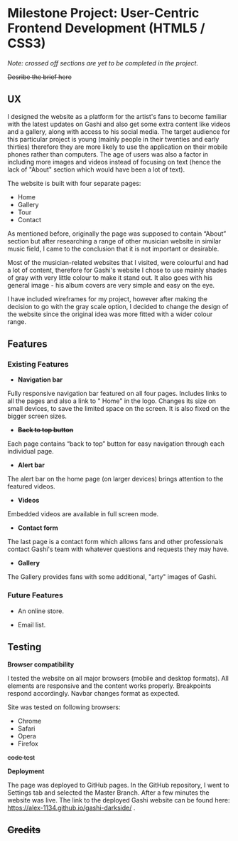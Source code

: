# **Milestone Project: User-Centric Frontend Development (HTML5 / CSS3)**

*Note: crossed off sections are yet to be completed in the project.*

~~Desribe the brief here~~


## **UX**

I designed the website as a platform for the artist's fans to become familiar with the latest updates on Gashi and also get some extra content like videos and a gallery, along with access to his social media. The target audience for this particular project is young (mainly people in their twenties and early thirties) therefore they are more likely to use the application on their mobile phones rather than computers. The age of users was also a factor in including more images and videos instead of focusing on text (hence the lack of "About" section which would have been a lot of text).

The website is built with four separate pages:
* Home
* Gallery
* Tour 
* Contact

As mentioned before, originally the page was supposed to contain “About” section but after researching a range of other musician website in similar music field, I came to the conclusion that it is not important or desirable. 

Most of the musician-related websites that I visited, were colourful and had a lot of content, therefore for Gashi's website I chose to use mainly shades of gray with very little colour to make it stand out. It also goes with his general image - his album covers are very simple and easy on the eye. 

I have included wireframes for my project, however after making the decision to go with the gray scale option, I decided to change the design of the website since the original idea was more fitted with a wider colour range.



## **Features**

### Existing Features

* **Navigation bar**

Fully responsive navigation bar featured on all four pages. Includes links to all the pages and also a link to " Home" in the logo. Changes its size on small devices, to save the limited space on the screen. It is also fixed on the bigger screen sizes.

* ~~**Back to top button**~~

Each page contains “back to top” button for  easy navigation through each individual page.

* **Alert bar**
 
The alert bar on the home page (on larger devices) brings attention to the featured videos.

* **Videos**

Embedded videos are available in full screen mode. 

* **Contact form**

The last page is a contact form which allows fans and other professionals contact Gashi's team with whatever questions and requests they may have. 

* **Gallery**

The Gallery provides fans with some additional, "arty" images of Gashi.


### Future Features 

* An online store.

* Email list.


## **Testing**

**Browser compatibility**


I tested the  website on all major browsers (mobile and desktop formats). 
All elements are responsive and the content works properly.
Breakpoints respond accordingly.
Navbar changes format as expected.

Site was tested on following browsers:
* Chrome
* Safari
* Opera
* Firefox


~~code test~~


**Deployment**

The page was deployed to GitHub pages. 
In the GitHub repository, I went to Settings tab and selected the Master Branch. After a few minutes the website was live.
The link to the deployed Gashi website can be found here: https://alex-1134.github.io/gashi-darkside/ .


## ~~**Credits**~~


